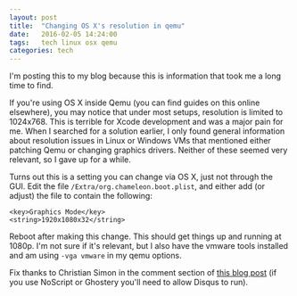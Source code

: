 ```yaml
---
layout: post
title:  "Changing OS X's resolution in qemu"
date:   2016-02-05 14:24:00
tags:   tech linux osx qemu
categories: tech
---
```


I'm posting this to my blog because this is information that took me a long time
to find.

If you're using OS X inside Qemu (you can find guides on this online elsewhere),
you may notice that under most setups, resolution is limited to 1024x768. This
is terrible for Xcode development and was a major pain for me. When I searched
for a solution earlier, I only found general information about resolution issues
in Linux or Windows VMs that mentioned either patching Qemu or changing graphics
drivers. Neither of these seemed very relevant, so I gave up for a while.

Turns out this is a setting you can change via OS X, just not through the GUI.
Edit the file `/Extra/org.chameleon.boot.plist`, and either add (or adjust) the
file to contain the following:

    <key>Graphics Mode</key>
    <string>1920x1080x32</string>

Reboot after making this change. This should get things up and running at 1080p.
I'm not sure if it's relevant, but I also have the vmware tools installed and am
using `-vga vmware` in my qemu options.

Fix thanks to Christian Simon in the comment section of [this blog
post](http://blog.ostanin.org/2014/02/11/playing-with-mac-os-x-on-kvm/) (if you
use NoScript or Ghostery you'll need to allow Disqus to run).

